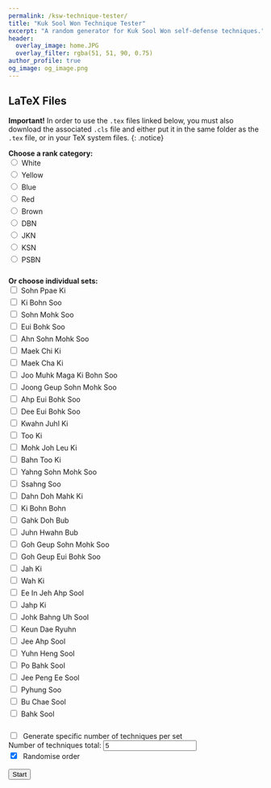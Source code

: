 ```yaml
---
permalink: /ksw-technique-tester/
title: "Kuk Sool Won Technique Tester"
excerpt: "A random generator for Kuk Sool Won self-defense techniques."
header:
  overlay_image: home.JPG
  overlay_filter: rgba(51, 51, 90, 0.75)
author_profile: true
og_image: og_image.png
---
```

LaTeX Files
------
**Important!** In order to use the `.tex` files linked below, you must also download the associated `.cls` file and either put it in the same folder as the `.tex` file, or in your TeX system files.
{: .notice}

<style>
  .correct {
    color: green;
    font-weight: bold;
  }

  .incorrect {
    color: red;
    font-weight: bold;
  }

  .inline-label {
    display: inline-block;
    margin-bottom: 5px;
  }

  #output {
    margin: 20px 0;
    font-size: 1.5em;
    font-weight: bold;
  }

  #feedback-buttons button {
    font-size: 1.2em;
    margin-right: 10px;
    padding: 8px 12px;
  }

  #summary {
    margin-top: 20px;
    font-size: 1.1em;
  }

  input[type="radio"],
  input[type="checkbox"] {
    margin-right: 8px;
  }

  .form-section {
    margin-bottom: 20px;
  }
</style>

<div class="form-section">
  <strong>Choose a rank category:</strong><br>
  <label class="inline-label"><input type="radio" name="category" class="category" data-category="white">White</label><br>
  <label class="inline-label"><input type="radio" name="category" class="category" data-category="yellow">Yellow</label><br>
  <label class="inline-label"><input type="radio" name="category" class="category" data-category="blue">Blue</label><br>
  <label class="inline-label"><input type="radio" name="category" class="category" data-category="red">Red</label><br>
  <label class="inline-label"><input type="radio" name="category" class="category" data-category="brown">Brown</label><br>
  <label class="inline-label"><input type="radio" name="category" class="category" data-category="dbn">DBN</label><br>
  <label class="inline-label"><input type="radio" name="category" class="category" data-category="jkn">JKN</label><br>
  <label class="inline-label"><input type="radio" name="category" class="category" data-category="ksn">KSN</label><br>
  <label class="inline-label"><input type="radio" name="category" class="category" data-category="psbn">PSBN</label><br>
</div>

<div class="form-section">
  <strong>Or choose individual sets:</strong><br>
  <label class="inline-label"><input type="checkbox" class="item" value="Sohn Ppae Ki" data-limit="10">Sohn Ppae Ki</label><br>
  <label class="inline-label"><input type="checkbox" class="item" value="Ki Bohn Soo" data-limit="15">Ki Bohn Soo</label><br>
  <label class="inline-label"><input type="checkbox" class="item" value="Sohn Mohk Soo" data-limit="14">Sohn Mohk Soo</label><br>
  <label class="inline-label"><input type="checkbox" class="item" value="Eui Bohk Soo" data-limit="12">Eui Bohk Soo</label><br>
  <label class="inline-label"><input type="checkbox" class="item" value="Ahn Sohn Mohk Soo" data-limit="8">Ahn Sohn Mohk Soo</label><br>
  <label class="inline-label"><input type="checkbox" class="item" value="Maek Chi Ki" data-limit="15">Maek Chi Ki</label><br>
  <label class="inline-label"><input type="checkbox" class="item" value="Maek Cha Ki" data-limit="10">Maek Cha Ki</label><br>
  <label class="inline-label"><input type="checkbox" class="item" value="Joo Muhk Maga Ki Bohn Soo" data-limit="10">Joo Muhk Maga Ki Bohn Soo</label><br>
  <label class="inline-label"><input type="checkbox" class="item" value="Joong Geup Sohn Mohk Soo" data-limit="10">Joong Geup Sohn Mohk Soo</label><br>
  <label class="inline-label"><input type="checkbox" class="item" value="Ahp Eui Bohk Soo" data-limit="10">Ahp Eui Bohk Soo</label><br>
  <label class="inline-label"><input type="checkbox" class="item" value="Dee Eui Bohk Soo" data-limit="10">Dee Eui Bohk Soo</label><br>
  <label class="inline-label"><input type="checkbox" class="item" value="Kwahn Juhl Ki" data-limit="10">Kwahn Juhl Ki</label><br>
  <label class="inline-label"><input type="checkbox" class="item" value="Too Ki" data-limit="10">Too Ki</label><br>
  <label class="inline-label"><input type="checkbox" class="item" value="Mohk Joh Leu Ki" data-limit="10">Mohk Joh Leu Ki</label><br>
  <label class="inline-label"><input type="checkbox" class="item" value="Bahn Too Ki" data-limit="10">Bahn Too Ki</label><br>
  <label class="inline-label"><input type="checkbox" class="item" value="Yahng Sohn Mohk Soo" data-limit="10">Yahng Sohn Mohk Soo</label><br>
  <label class="inline-label"><input type="checkbox" class="item" value="Ssahng Soo" data-limit="10">Ssahng Soo</label><br>
  <label class="inline-label"><input type="checkbox" class="item" value="Dahn Doh Mahk Ki" data-limit="10">Dahn Doh Mahk Ki</label><br>
  <label class="inline-label"><input type="checkbox" class="item" value="Ki Bohn Bohn" data-limit="10">Ki Bohn Bohn</label><br>
  <label class="inline-label"><input type="checkbox" class="item" value="Gahk Doh Bub" data-limit="10">Gahk Doh Bub</label><br>
  <label class="inline-label"><input type="checkbox" class="item" value="Juhn Hwahn Bub" data-limit="10">Juhn Hwahn Bub</label><br>
  <label class="inline-label"><input type="checkbox" class="item" value="Goh Geup Sohn Mohk Soo" data-limit="10">Goh Geup Sohn Mohk Soo</label><br>
  <label class="inline-label"><input type="checkbox" class="item" value="Goh Geup Eui Bohk Soo" data-limit="10">Goh Geup Eui Bohk Soo</label><br>
  <label class="inline-label"><input type="checkbox" class="item" value="Jah Ki" data-limit="10">Jah Ki</label><br>
  <label class="inline-label"><input type="checkbox" class="item" value="Wah Ki" data-limit="10">Wah Ki</label><br>
  <label class="inline-label"><input type="checkbox" class="item" value="Ee In Jeh Ahp Sool" data-limit="10">Ee In Jeh Ahp Sool</label><br>
  <label class="inline-label"><input type="checkbox" class="item" value="Jahp Ki" data-limit="10">Jahp Ki</label><br>
  <label class="inline-label"><input type="checkbox" class="item" value="Johk Bahng Uh Sool" data-limit="10">Johk Bahng Uh Sool</label><br>
  <label class="inline-label"><input type="checkbox" class="item" value="Keun Dae Ryuhn" data-limit="10">Keun Dae Ryuhn</label><br>
  <label class="inline-label"><input type="checkbox" class="item" value="Jee Ahp Sool" data-limit="10">Jee Ahp Sool</label><br>
  <label class="inline-label"><input type="checkbox" class="item" value="Yuhn Heng Sool" data-limit="10">Yuhn Heng Sool</label><br>
  <label class="inline-label"><input type="checkbox" class="item" value="Po Bahk Sool" data-limit="10">Po Bahk Sool</label><br>
  <label class="inline-label"><input type="checkbox" class="item" value="Jee Peng Ee Sool" data-limit="10">Jee Peng Ee Sool</label><br>
  <label class="inline-label"><input type="checkbox" class="item" value="Pyhung Soo" data-limit="10">Pyhung Soo</label><br>
  <label class="inline-label"><input type="checkbox" class="item" value="Bu Chae Sool" data-limit="10">Bu Chae Sool</label><br>
  <label class="inline-label"><input type="checkbox" class="item" value="Bahk Sool" data-limit="10">Bahk Sool</label><br>
</div>

<div class="form-section">
  <label><input type="checkbox" id="perItemMode" onclick="togglePerItemInput()"> Generate specific number of techniques per set</label><br>
  <div id="singleCountInput">
    <label>Number of techniques total: <input type="number" id="numberToGenerate" min="1" value="5"></label>
  </div>
  <div id="perItemInputs" style="display:none;">
    <label>Number per selected set: <input type="number" id="perItemCount" min="1" value="2"></label>
  </div>
  <label><input type="checkbox" id="randomOrder" checked> Randomise order</label><br><br>
  <button onclick="startGeneration()">Start</button>
</div>

<div id="output"></div>

<div id="feedback-buttons" style="display: none;">
  <button onclick="rateItem('correct')">👍</button>
  <button onclick="rateItem('incorrect')">👎</button>
</div>

<div id="summary"></div>

<script>
  const categoryMap = {
    white: ['Sohn Ppae Ki', 'Ki Bohn Soo'],
    yellow: ['white', 'Sohn Mohk Soo'],
    blue: ['yellow', 'Eui Bohk Soo'],
    red: ['blue', 'Ahn Sohn Mohk Soo', 'Maek Chi Ki'],
    brown: ['red', 'Maek Cha Ki', 'Joo Muhk Maga Ki Bohn Soo'],
    dbn: ['brown', 'Joong Geup Sohn Mohk Soo', 'Ahp Eui Bohk Soo', 'Dee Eui Bohk Soo', 'Kwahn Juhl Ki', 'Too Ki', 'Mohk Joh Leu Ki', 'Bahn Too Ki', 'Yahng Sohn Mohk Soo', 'Ssahng Soo', 'Dahn Doh Mahk Ki'],
    jkn: ['dbn', 'Ki Bohn Bohn', 'Gahk Doh Bub', 'Juhn Hwahn Bub', 'Goh Geup Sohn Mohk Soo', 'Goh Geup Eui Bohk Soo', 'Jah Ki', 'Wah Ki', 'Ee In Jeh Ahp Sool'],
    ksn: ['jkn', 'Jahp Ki', 'Johk Bahng Uh Sool', 'Keun Dae Ryuhn', 'Jee Ahp Sool', 'Yuhn Heng Sool', 'Po Bahk Sool'],
    psbn: ['ksn', 'Jee Peng Ee Sool', 'Pyhung Soo', 'Bu Chae Sool', 'Bahk Sool']
  };

  let currentList = [];
  let currentIndex = 0;

  function expandCategory(cat) {
    const expanded = [];
    (function recurse(key) {
      if (categoryMap[key]) {
        categoryMap[key].forEach(sub => recurse(sub));
      } else {
        expanded.push(key);
      }
    })(cat);
    return expanded;
  }

  function gatherSelectedItems() {
    const cat = document.querySelector('input[name="category"]:checked');
    if (cat) {
      return expandCategory(cat.dataset.category);
    }
    return Array.from(document.querySelectorAll('.item:checked')).map(cb => cb.value);
  }

  function buildTechniqueList(sets, perSet, perMode) {
    const list = [];
    sets.forEach(setName => {
      const checkbox = document.querySelector(`.item[value="${setName}"]`);
      const limit = parseInt(checkbox?.dataset.limit || 10);
      const count = perMode ? Math.min(perSet, limit) : 1;
      for (let i = 1; i <= count; i++) {
        list.push(`${setName} #${i}`);
      }
    });
    return list;
  }

  function shuffle(arr) {
    for (let i = arr.length - 1; i > 0; i--) {
      const j = Math.floor(Math.random() * (i + 1));
      [arr[i], arr[j]] = [arr[j], arr[i]];
    }
    return arr;
  }

  function displayNext() {
    const output = document.getElementById('output');
    if (currentIndex < currentList.length) {
      output.textContent = currentList[currentIndex];
      document.getElementById('feedback-buttons').style.display = 'block';
    } else {
      output.textContent = 'All done!';
      document.getElementById('feedback-buttons').style.display = 'none';
    }
  }

  function startGeneration() {
    currentIndex = 0;
    document.getElementById('summary').innerHTML = '';

    const selectedItems = gatherSelectedItems();
    if (!selectedItems.length) {
      alert("Select at least one item or category.");
      return;
    }

    const perMode = document.getElementById('perItemMode').checked;
    const count = parseInt(document.getElementById(perMode ? 'perItemCount' : 'numberToGenerate').value || '1');
    if (isNaN(count) || count < 1) {
      alert("Enter a valid number.");
      return;
    }

    currentList = buildTechniqueList(selectedItems, count, perMode);
    if (!perMode && currentList.length > count) {
      currentList = shuffle(currentList).slice(0, count);
    } else if (document.getElementById('randomOrder').checked) {
      currentList = shuffle(currentList);
    }

    displayNext();
  }

  function rateItem(feedback) {
    const summary = document.getElementById('summary');
    const span = document.createElement('span');
    span.textContent = currentList[currentIndex];
    span.className = feedback === 'correct' ? 'correct' : 'incorrect';
    summary.appendChild(span);
    summary.appendChild(document.createElement('br'));

    currentIndex++;
    displayNext();
  }

  document.querySelectorAll('.category').forEach(radio => {
    radio.addEventListener('change', () => {
      const sets = expandCategory(radio.dataset.category);
      document.querySelectorAll('.item').forEach(cb => {
        cb.checked = sets.includes(cb.value);
      });
    });
  });

  document.querySelectorAll('.item').forEach(cb => {
    cb.addEventListener('change', () => {
      document.querySelectorAll('.category').forEach(r => r.checked = false);
    });
  });

  function togglePerItemInput() {
    const isPer = document.getElementById('perItemMode').checked;
    document.getElementById('perItemInputs').style.display = isPer ? 'block' : 'none';
    document.getElementById('singleCountInput').style.display = isPer ? 'none' : 'block';
  }
</script>
